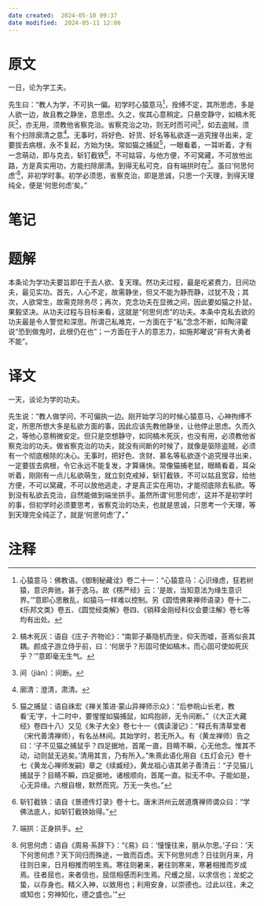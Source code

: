 ```yaml
---
date created:  2024-05-10 09:37
date modified:  2024-05-11 12:06
---
```

# 原文
一日，论为学工夫。

先生曰：“教人为学，不可执一偏。初学时心猿意马[^1]，拴缚不定，其所思虑，多是人欲一边，故且教之静坐，息思虑。久之，俟其心意稍定。只悬空静守，如槁木死灰[^2]，亦无用，须教他省察克治。省察克治之功，则无时而可间[^3]，如去盗贼，须有个扫除廓清之意[^4]。无事时，将好色、好货、好名等私欲逐一追究搜寻出来，定要拔去病根，永不复起，方始为快。常如猫之捕鼠[^5]，一眼看着，一耳听着，才有一念萌动，即与克去，斩钉截铁[^6]，不可姑容，与他方便，不可窝藏，不可放他出路，方是真实用功，方能扫除廓清。到得无私可克，自有端拱时在[^7]。虽曰‘何思何虑’[^8]，非初学时事。初学必须思，省察克治，即是思诚，只思一个天理，到得天理纯全，便是‘何思何虑’矣。”
# 笔记

# 题解
本条论为学功夫要旨即在于去人欲、复天理。然功夫过程，最是吃紧费力，日间功夫，最见实功。首先，人心不定，故需静坐，但又不能为静而静，过犹不及；其次，人欲常生，故需克除务尽；再次，克念功夫在显微之间，因此要如猫之扑鼠，果毅坚决。从功夫过程与目标来看，这就是“何思何虑”的功夫。本条中克私去欲的功夫最是令人警觉和深思。所谓己私难克，一方面在于“私”念念不断，如陶浔霍说“恐到做鬼时，此根仍在也”；一方面在于人的意志力，如施邦曜说“非有大勇者不能”。
# 译文
一天，谈论为学的功夫。

先生说：“教人做学问，不可偏执一边。刚开始学习的时候心猿意马，心神拘缚不定，所思所想大多是私欲方面的事，因此应该先教他静坐，让他停止思虑。久而久之，等他心意稍微安定。但只是空想静守，如同槁木死灰，也没有用，必须教他省察克治的功夫。做省察克治的功夫，就没有间断的时候了，就像是驱除盗贼，必须有一个彻底根除的决心。无事时，把好色、贪财、慕名等私欲逐个追究搜寻出来，一定要拔去病根，令它永远不能复发，才算痛快。常像猫捕老鼠，眼睛看着，耳朵听着，刚刚有一点儿私欲萌生，就立刻克戒掉，斩钉截铁，不可以姑且宽容，给他方便，不可以窝藏，不可以放他逃走，才是真正实在用功，才能彻底除去私欲。等到没有私欲去克治，自然能做到端坐拱手。虽然所谓‘何思何虑’，这并不是初学时的事，但初学时必须要思考，省察克治的功夫，也就是思诚，只思考一个天理，等到天理完全纯正了，就是‘何思何虑’了。”
# 注释

[^1]: 心猿意马：佛教语。《御制秘藏诠》卷二十一：“心猿意马：心识缘虑，狂若树猿，意识奔驰，甚于逸马。故《楞严经》云：‘是故，当知意法为缘生意识界。’”意即心思散乱，如猿马一样难以控制。另《圆悟佛果禅师语录》卷十二、《乐邦文类》卷五、《圆觉经类解》卷四、《销释金刚经科仪会要注解》卷七等均有出处。
[^2]: 槁木死灰：语自《庄子·齐物论》：“南郭子綦隐机而坐，仰天而嘘，荅焉似丧其耦。颜成子游立侍乎前，曰：‘何居乎？形固可使如槁木，而心固可使如死灰乎？’”意即毫无生气。
[^3]: 间（jiàn）：间断。
[^4]: 廓清：澄清，肃清。
[^5]: 猫之捕鼠：语自祩宏《禅关策进·蒙山异禅师示众》：“后参皖山长老，教看‘无’字，十二时中，要惺惺如猫捕鼠，如鸡抱卵，无令间断。”（《大正大藏经》卷四十八）又见《朱子大全》卷七十一《偶读漫记》：“释氏有清草堂者（宋代善清禅师），有名丛林间。其始学时，若无所入。有（黄龙禅师）告之曰：‘子不见猫之捕鼠乎？四足据地，首尾一直，目睛不瞬，心无他念。惟其不动，动则鼠无逃矣。’清用其言，乃有所入。”朱熹此语化用自《五灯会元》卷十七《黄龙心禅师发嗣》章之《续臧经》，黄龙祖心语其弟子善清云：“子见猫儿捕鼠乎？目睛不瞬，四足据地，诸根顺向，首尾一直。拟无不中。子能如是，心无异缘。六根自根，默然而究。万无一失也。”
[^6]: 斩钉截铁：语自《景德传灯录》卷十七。唐末洪州云居道膺禅师谓众曰：“学佛法底人，如斩钉截铁始得。”
[^7]: 端拱：正身拱手。
[^8]: 何思何虑：语自《周易·系辞下》：“《易》曰：‘憧憧往来，朋从尔思。’子曰：‘天下何思何虑？天下同归而殊途，一致而百虑。天下何思何虑？日往则月来，月往则日来，日月相推而明生焉。寒往则暑来，暑往则寒来，寒暑相推而岁成焉。往者屈也，来者信也，屈信相感而利生焉。尺蠖之屈，以求信也；龙蛇之蛰，以存身也。精义入神，以致用也；利用安身，以崇德也。过此以往，未之或知也；穷神知化，德之盛也。’”